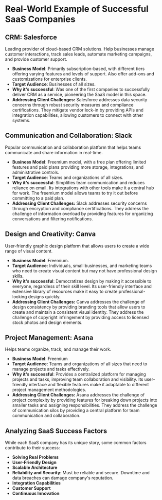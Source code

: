 # Real-World Example of Successful SaaS Companies
## CRM: Salesforce
Leading provider of cloud-based CRM solutions. Help businesses manage customer interactions, track sales leads, automate marketing campaigns, and provide customer support.
- **Business Model**: Primarily subscription-based, with different tiers offering varying features and levels of support. Also offer add-ons and customizations for enterprise clients.
- **Target Audience**: Businesses of all sizes.
- **Why it's successful**: Was one of the first companies to successfully deliver CRM as a service, pioneering the SaaS model in this space.
- **Addressing Client Challenges:** Salesforce addresses data security concerns through robust security measures and compliance certifications. They mitigate vendor lock-in by providing APIs and integration capabilities, allowing customers to connect with other systems.
## Communication and Collaboration: Slack
Popular communication and collaboration platform that helps teams communicate and share information in real-time.
- **Business Model**: Freemium model, with a free plan offering limited features and paid plans providing more storage, integrations, and administrative controls.
- **Target Audience**: Teams and organizations of all sizes.
- **Why it's successful**: Simplifies team communication and reduces reliance on email. Its integrations with other tools make it a central hub for work. The freemium model allows teams to try it out before committing to a paid plan.
- **Addressing Client Challenges:** Slack addresses security concerns through encryption and compliance certifications. They address the challenge of information overload by providing features for organizing conversations and filtering notifications.
## Design and Creativity: Canva
User-friendly graphic design platform that allows users to create a wide range of visual content.
- **Business Model**: Freemium.
- **Target Audience**: Individuals, small businesses, and marketing teams who need to create visual content but may not have professional design skills.
- **Why it's successful**: Democratizes design by making it accessible to everyone, regardless of their skill level. Its user-friendly interface and extensive library of resources make it easy to create professional-looking designs quickly.
- **Addressing Client Challenges:** Canva addresses the challenge of design consistency by providing branding tools that allow users to create and maintain a consistent visual identity. They address the challenge of copyright infringement by providing access to licensed stock photos and design elements.
## Project Management: Asana
Helps teams organize, track, and manage their work.
- **Business Model**: Freemium
- **Target Audience**: Teams and organizations of all sizes that need to manage projects and tasks effectively.
- **Why it's successful**: Provides a centralized platform for managing projects and tasks, improving team collaboration and visibility. Its user-friendly interface and flexible features make it adaptable to different project management methodologies.
- **Addressing Client Challenges:** Asana addresses the challenge of project complexity by providing features for breaking down projects into smaller tasks and assigning responsibilities. They address the challenge of communication silos by providing a central platform for team communication and collaboration.
## Analyzing SaaS Success Factors
While each SaaS company has its unique story, some common factors contribute to their success:
- **Solving Real Problems**
- **User-Friendly Design**
- **Scalable Architecture**
- **Reliability and Security**: Must be reliable and secure. Downtime and data breaches can damage company's reputation.
- **Integration Capabilities**
- **Customer Support**
- **Continuous Innovation**